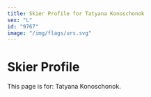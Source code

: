 ```yaml
---
title: Skier Profile for Tatyana Konoschonok
sex: "L"
id: "9767"
image: "/img/flags/urs.svg" 
---
```


# Skier Profile

This page is for: Tatyana Konoschonok.
    
